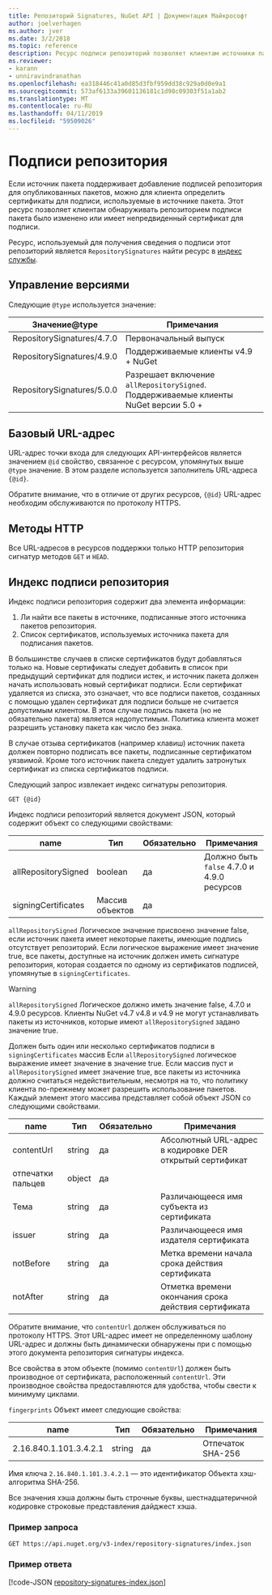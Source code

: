 ```yaml
---
title: Репозиторий Signatures, NuGet API | Документация Майкрософт
author: joelverhagen
ms.author: jver
ms.date: 3/2/2018
ms.topic: reference
description: Ресурс подписи репозиторий позволяет клиентам источники пакетов рады сообщить о их репозитории, подписи возможности.
ms.reviewer:
- karann
- unniravindranathan
ms.openlocfilehash: ea318446c41a0d85d3fbf959dd38c929a0d0e9a1
ms.sourcegitcommit: 573af6133a39601136181c1d98c09303f51a1ab2
ms.translationtype: MT
ms.contentlocale: ru-RU
ms.lasthandoff: 04/11/2019
ms.locfileid: "59509026"
---
```

# <a name="repository-signatures"></a>Подписи репозитория

Если источник пакета поддерживает добавление подписей репозитория для опубликованных пакетов, можно для клиента определить сертификаты для подписи, используемые в источнике пакета. Этот ресурс позволяет клиентам обнаруживать репозиторием подписи пакета было изменено или имеет непредвиденный сертификат для подписи.

Ресурс, используемый для получения сведения о подписи этот репозиторий является `RepositorySignatures` найти ресурс в [индекс службы](service-index.md).

## <a name="versioning"></a>Управление версиями

Следующие `@type` используется значение:

Значение@type                 | Примечания
-------------------------- | -----
RepositorySignatures/4.7.0 | Первоначальный выпуск
RepositorySignatures/4.9.0 | Поддерживаемые клиенты v4.9 + NuGet
RepositorySignatures/5.0.0 | Разрешает включение `allRepositorySigned`. Поддерживаемые клиенты NuGet версии 5.0 +

## <a name="base-url"></a>Базовый URL-адрес

URL-адрес точки входа для следующих API-интерфейсов является значением `@id` свойство, связанное с ресурсом, упомянутых выше `@type` значение. В этом разделе используется заполнитель URL-адреса `{@id}`.

Обратите внимание, что в отличие от других ресурсов, `{@id}` URL-адрес необходим обслуживаются по протоколу HTTPS.

## <a name="http-methods"></a>Методы HTTP

Все URL-адресов в ресурсов поддержки только HTTP репозитория сигнатур методов `GET` и `HEAD`.

## <a name="repository-signatures-index"></a>Индекс подписи репозитория

Индекс подписи репозитория содержит два элемента информации:

1. Ли найти все пакеты в источнике, подписанные этого источника пакетов репозитория.
1. Список сертификатов, используемых источника пакета для подписания пакетов.

В большинстве случаев в списке сертификатов будут добавляться только на. Новые сертификаты следует добавить в список при предыдущий сертификат для подписи истек, и источник пакета должен начать использовать новый сертификат подписи. Если сертификат удаляется из списка, это означает, что все подписи пакетов, созданных с помощью удален сертификат для подписи больше не считается допустимым клиентом. В этом случае подпись пакета (но не обязательно пакета) является недопустимым. Политика клиента может разрешить установку пакета как число без знака.

В случае отзыва сертификатов (например клавиш) источник пакета должен повторно подписать все пакеты, подписанные сертификатом уязвимой. Кроме того источник пакета следует удалить затронутых сертификат из списка сертификатов подписи.

Следующий запрос извлекает индекс сигнатуры репозитория.

    GET {@id}

Индекс подписи репозиторий является документ JSON, который содержит объект со следующими свойствами:

name                | Тип             | Обязательно | Примечания
------------------- | ---------------- | -------- | -----
allRepositorySigned | boolean          | да      | Должно быть `false` 4.7.0 и 4.9.0 ресурсов
signingCertificates | Массив объектов | да      | 

`allRepositorySigned` Логическое значение присвоено значение false, если источник пакета имеет некоторые пакеты, имеющие подпись отсутствует репозиторий. Если логическое выражение имеет значение true, все пакеты, доступные на источник должен иметь сигнатуре репозитория, которая создается по одному из сертификатов подписей, упомянутые в `signingCertificates`.

> [!Warning]
> `allRepositorySigned` Логическое должно иметь значение false, 4.7.0 и 4.9.0 ресурсов. Клиенты NuGet v4.7 v4.8 и v4.9 не могут устанавливать пакеты из источников, которые имеют `allRepositorySigned` задано значение true.

Должен быть один или несколько сертификатов подписи в `signingCertificates` массив Если `allRepositorySigned` логическое выражение имеет значение в значение true. Если массив пуст и `allRepositorySigned` имеет значение true, все пакеты из источника должно считаться недействительным, несмотря на то, что политику клиента по-прежнему может разрешить использование пакетов. Каждый элемент этого массива представляет собой объект JSON со следующими свойствами.

name         | Тип   | Обязательно | Примечания
------------ | ------ | -------- | -----
contentUrl   | string | да      | Абсолютный URL-адрес в кодировке DER открытый сертификат
отпечатки пальцев | object | да      |
Тема      | string | да      | Различающееся имя субъекта из сертификата
issuer       | string | да      | Различающееся имя издателя сертификата
notBefore    | string | да      | Метка времени начала срока действия сертификата
notAfter     | string | да      | Отметка времени окончания срока действия сертификата

Обратите внимание, что `contentUrl` должен обслуживаться по протоколу HTTPS. Этот URL-адрес имеет не определенному шаблону URL-адрес и должны быть динамически обнаружены при с помощью этого документа репозитория сигнатуры индекса. 

Все свойства в этом объекте (помимо `contentUrl`) должен быть производное от сертификата, расположенный `contentUrl`.
Эти производное свойства предоставляются для удобства, чтобы свести к минимуму циклами.

`fingerprints` Объект имеет следующие свойства:

name                   | Тип   | Обязательно | Примечания
---------------------- | ------ | -------- | -----
2.16.840.1.101.3.4.2.1 | string | да      | Отпечаток SHA-256

Имя ключа `2.16.840.1.101.3.4.2.1` — это идентификатор Объекта хэш-алгоритма SHA-256.

Все значения хэша должны быть строчные буквы, шестнадцатеричной кодировке строковые представления дайджест хэша.

### <a name="sample-request"></a>Пример запроса

    GET https://api.nuget.org/v3-index/repository-signatures/index.json

### <a name="sample-response"></a>Пример ответа

[!code-JSON [repository-signatures-index.json](./_data/repository-signatures-index.json)]
